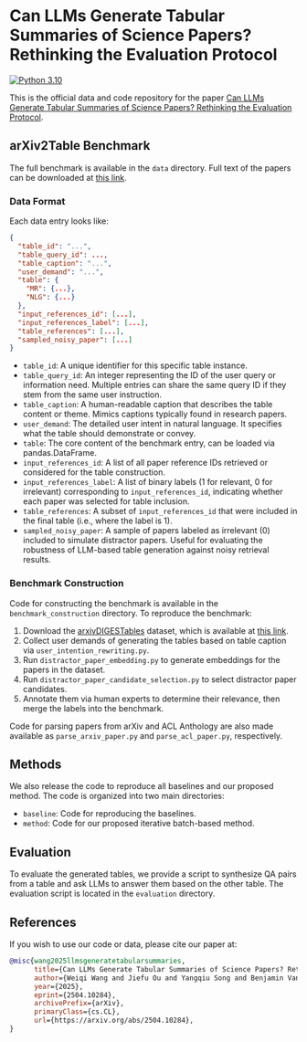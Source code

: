 # Can LLMs Generate Tabular Summaries of Science Papers? Rethinking the Evaluation Protocol

[![Python 3.10](https://img.shields.io/badge/python-3.10-blue.svg)](https://www.python.org/downloads/release/python-3100/)

This is the official data and code repository for the paper [Can LLMs Generate Tabular Summaries of Science Papers? Rethinking the Evaluation Protocol](https://arxiv.org/pdf/2504.10284).

## arXiv2Table Benchmark
The full benchmark is available in the `data` directory. Full text of the papers can be downloaded at [this link](https://hkustconnect-my.sharepoint.com/:u:/g/personal/wwangbw_connect_ust_hk/EeMgL0XuJeNKlMCZnGUZu6AB_D1Swe0Wz1DxnFeNpUP-PQ?e=SEfPcP).

### Data Format
Each data entry looks like:
```json
{
  "table_id": "...",
  "table_query_id": ...,
  "table_caption": "...",
  "user_demand": "...",
  "table": {
    "MR": {...},
    "NLG": {...}
  },
  "input_references_id": [...],
  "input_references_label": [...],
  "table_references": [...],
  "sampled_noisy_paper": [...]
}
```
- `table_id`: A unique identifier for this specific table instance.
- `table_query_id`: An integer representing the ID of the user query or information need. Multiple entries can share the same query ID if they stem from the same user instruction.
- `table_caption`: A human-readable caption that describes the table content or theme. Mimics captions typically found in research papers.
- `user_demand`: The detailed user intent in natural language. It specifies what the table should demonstrate or convey.
- `table`: The core content of the benchmark entry, can be loaded via pandas.DataFrame.
- `input_references_id`: A list of all paper reference IDs retrieved or considered for the table construction.
- `input_references_label`: A list of binary labels (1 for relevant, 0 for irrelevant) corresponding to `input_references_id`, indicating whether each paper was selected for table inclusion.
- `table_references`: A subset of `input_references_id` that were included in the final table (i.e., where the label is 1).
- `sampled_noisy_paper`: A sample of papers labeled as irrelevant (0) included to simulate distractor papers. Useful for evaluating the robustness of LLM-based table generation against noisy retrieval results.

### Benchmark Construction
Code for constructing the benchmark is available in the `benchmark_construction` directory.
To reproduce the benchmark:
1. Download the [arxivDIGESTables](https://aclanthology.org/2024.emnlp-main.538.pdf) dataset, which is available at [this link](https://huggingface.co/datasets/blnewman/arxivDIGESTables).
2. Collect user demands of generating the tables based on table caption via `user_intention_rewriting.py`.
3. Run `distractor_paper_embedding.py` to generate embeddings for the papers in the dataset.
4. Run `distractor_paper_candidate_selection.py` to select distractor paper candidates.
5. Annotate them via human experts to determine their relevance, then merge the labels into the benchmark.

Code for parsing papers from arXiv and ACL Anthology are also made available as `parse_arxiv_paper.py` and `parse_acl_paper.py`, respectively.

## Methods
We also release the code to reproduce all baselines and our proposed method. The code is organized into two main directories:
- `baseline`: Code for reproducing the baselines.
- `method`: Code for our proposed iterative batch-based method.

## Evaluation
To evaluate the generated tables, we provide a script to synthesize QA pairs from a table and ask LLMs to answer them based on the other table.
The evaluation script is located in the `evaluation` directory.

## References
If you wish to use our code or data, please cite our paper at:
```bibtex
@misc{wang2025llmsgeneratetabularsummaries,
      title={Can LLMs Generate Tabular Summaries of Science Papers? Rethinking the Evaluation Protocol}, 
      author={Weiqi Wang and Jiefu Ou and Yangqiu Song and Benjamin Van Durme and Daniel Khashabi},
      year={2025},
      eprint={2504.10284},
      archivePrefix={arXiv},
      primaryClass={cs.CL},
      url={https://arxiv.org/abs/2504.10284}, 
}
```